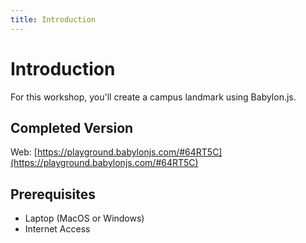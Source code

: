 ```yaml
---
title: Introduction
---
```


# Introduction

For this workshop, you'll create a campus landmark using Babylon.js.

## Completed Version

Web: [https://playground.babylonjs.com/#64RT5C](https://playground.babylonjs.com/#64RT5C)

## Prerequisites

- Laptop (MacOS or Windows)
- Internet Access